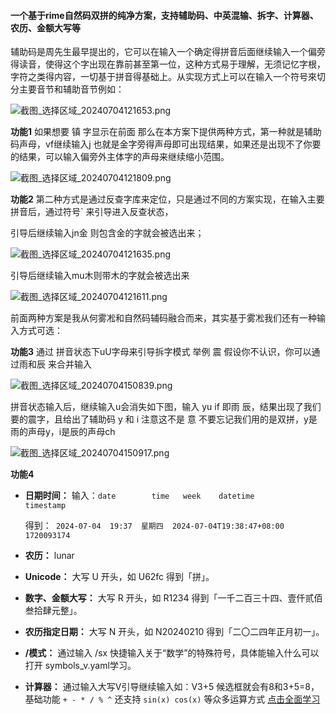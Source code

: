 #### 一个基于rime自然码双拼的纯净方案，支持辅助码、中英混输、拆字、计算器、农历、金额大写等 
辅助码是周先生最早提出的，它可以在输入一个确定得拼音后面继续输入一个偏旁得读音，使得这个字出现在靠前甚至第一位，这种方式易于理解，无须记忆字根，字符之类得内容，一切基于拼音得基础上。从实现方式上可以在输入一个符号來切分主要音节和辅助音节例如：

![截图_选择区域_20240704121653.png](https://storage.deepin.org/thread/202407041144502563_截图_选择区域_20240704121653.png)

**功能1**  如果想要 镇 字显示在前面  那么在本方案下提供两种方式，第一种就是辅助码声母，vf继续输入j 也就是金字旁得声母即可出现结果，如果还是出现不了你要的结果，可以输入偏旁外主体字的声母来继续缩小范围。

![截图_选择区域_20240704121809.png](https://storage.deepin.org/thread/202407041147131421_截图_选择区域_20240704121809.png)

**功能2**  第二种方式是通过反查字库来定位，只是通过不同的方案实现，在输入主要拼音后，通过符号\`  来引导进入反查状态，

引导后继续输入jn金 则包含金的字就会被选出来；

![截图_选择区域_20240704121635.png](https://storage.deepin.org/thread/202407041149125588_截图_选择区域_20240704121635.png)

引导后继续输入mu木则带木的字就会被选出来

![截图_选择区域_20240704121611.png](https://storage.deepin.org/thread/202407041149524870_截图_选择区域_20240704121611.png)

前面两种方案是我从何雾凇和自然码辅码融合而来，其实基于雾凇我们还有一种输入方式可选：

**功能3**  通过 拼音状态下uU字母来引导拆字模式 举例 震  假设你不认识，你可以通过雨和辰 来合并输入

![截图_选择区域_20240704150839.png](https://storage.deepin.org/thread/202407041150405343_截图_选择区域_20240704150839.png)

拼音状态输入后，继续输入u会消失如下图，输入 yu if 即雨 辰，结果出现了我们要的震字，且给出了辅助码 y 和  i  注意这不是 意 不要忘记我们用的是双拼，y是雨的声母y，i是辰的声母ch

![截图_选择区域_20240704150917.png](https://storage.deepin.org/thread/202407041151271858_截图_选择区域_20240704150917.png)

**功能4**

- **日期时间：**
  输入：```date        time   week    datetime                   timestamp```
  
  得到：``` 2024-07-04  19:37  星期四  2024-07-04T19:38:47+08:00  1720093174```
- **农历：** lunar
- **Unicode：** 大写 U 开头，如 U62fc 得到「拼」。
- **数字、金额大写：** 大写 R 开头，如 R1234 得到「一千二百三十四、壹仟贰佰叁拾肆元整」。
- **农历指定日期：** 大写 N 开头，如 N20240210 得到「二〇二四年正月初一」。
- **/模式：** 通过输入 /sx 快捷输入关于“数学”的特殊符号，具体能输入什么可以打开 symbols\_v.yaml学习。
- **计算器：** 通过输入大写V引导继续输入如：V3+5  候选框就会有8和3+5=8，基础功能 `+ - * / % ^` 还支持 `sin(x) cos(x)` 等众多运算方式 [点击全面学习](https://github.com/gaboolic/rime-shuangpin-fuzhuma/blob/main/md/calc.md)
